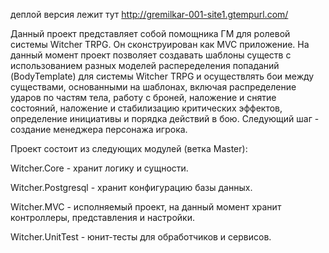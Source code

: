 деплой версия лежит тут http://gremilkar-001-site1.gtempurl.com/

Данный проект представляет собой помощника ГМ для ролевой системы Witcher TRPG. Он сконструирован как MVC приложение.
На данный момент проект позволяет создавать шаблоны существ с использованием разных моделей распеределения попаданий (BodyTemplate) для системы Witcher TRPG и осуществлять бои между существами, основанными на шаблонах, включая распределение ударов по частям тела, работу с броней, наложение и снятие состояний, наложение и стабилизацию критических эффектов, определение инициативы и порядка действий в бою.
Следующий шаг - создание менеджера персонажа игрока.

Проект состоит из следующих модулей (ветка Master):

Witcher.Core - хранит логику и сущности.

Witcher.Postgresql - хранит конфигурацию базы данных.

Witcher.MVC - исполняемый проект, на данный момент хранит контроллеры, представления и настройки.

Witcher.UnitTest - юнит-тесты для обработчиков и сервисов.
